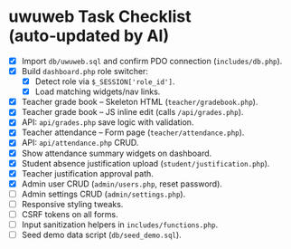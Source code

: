# uwuweb Task Checklist (auto‑updated by AI)

- [x] Import `db/uwuweb.sql` and confirm PDO connection (`includes/db.php`).
- [x] Build `dashboard.php` role switcher:
  - [x] Detect role via `$_SESSION['role_id']`.
  - [x] Load matching widgets/nav links.
- [x] Teacher grade book – Skeleton HTML (`teacher/gradebook.php`).
- [x] Teacher grade book – JS inline edit (calls `/api/grades.php`).
- [x] API: `api/grades.php` save logic with validation.
- [x] Teacher attendance – Form page (`teacher/attendance.php`).
- [x] API: `api/attendance.php` CRUD.
- [x] Show attendance summary widgets on dashboard.
- [x] Student absence justification upload (`student/justification.php`).
- [x] Teacher justification approval path.
- [x] Admin user CRUD (`admin/users.php`, reset password).
- [ ] Admin settings CRUD (`admin/settings.php`).
- [ ] Responsive styling tweaks.
- [ ] CSRF tokens on all forms.
- [ ] Input sanitization helpers in `includes/functions.php`.
- [ ] Seed demo data script (`db/seed_demo.sql`).